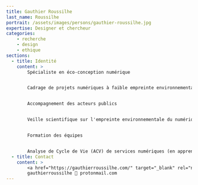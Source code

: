 ```yaml
---
title: Gauthier Roussilhe
last_name: Roussilhe
portrait: /assets/images/persons/gauthier-roussilhe.jpg
expertise: Designer et chercheur
categories:
    - recherche
    - design
    - ethique
sections:
  - title: Identité
    content: >
        Spécialiste en éco-conception numérique


        Cadrage de projets numériques à faible empreinte environnementale


        Accompagnement des acteurs publics


        Veille scientifique sur l'empreinte environnementale du numérique et son évolution


        Formation des équipes


        Analyse de Cycle de Vie (ACV) de services numériques (en apprentissage)
  - title: Contact
    content: >
        <a href="https://gauthierroussilhe.com/" target="_blank" rel="noreferrer">Site</a> –
        gauthierroussilhe 💬 protonmail.com
---
```


